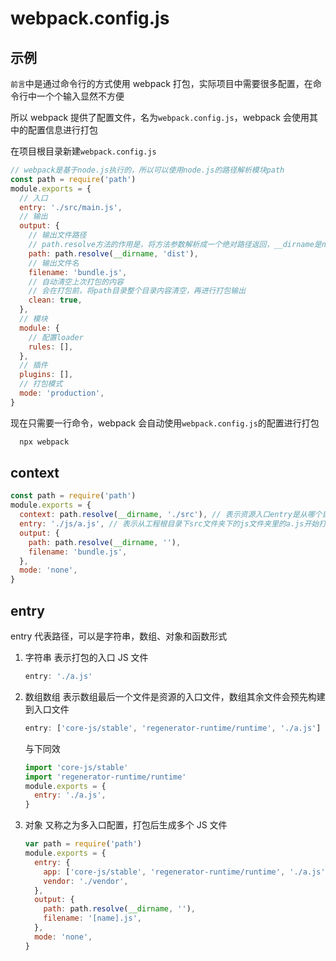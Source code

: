 # webpack.config.js

## 示例

`前言`中是通过命令行的方式使用 webpack 打包，实际项目中需要很多配置，在命令行中一个个输入显然不方便

所以 webpack 提供了配置文件，名为`webpack.config.js`，webpack 会使用其中的配置信息进行打包

在项目根目录新建`webpack.config.js`

```js
// webpack是基于node.js执行的，所以可以使用node.js的路径解析模块path
const path = require('path')
module.exports = {
  // 入口
  entry: './src/main.js',
  // 输出
  output: {
    // 输出文件路径
    // path.resolve方法的作用是，将方法参数解析成一个绝对路径返回，__dirname是node.js的一个全局变量，表示当前文件的路径。这样path.resolve(__dirname, '')表示的其实就是当前文件夹根目录的绝对路径
    path: path.resolve(__dirname, 'dist'),
    // 输出文件名
    filename: 'bundle.js',
    // 自动清空上次打包的内容
    // 会在打包前，将path目录整个目录内容清空，再进行打包输出
    clean: true,
  },
  // 模块
  module: {
    // 配置loader
    rules: [],
  },
  // 插件
  plugins: [],
  // 打包模式
  mode: 'production',
}
```

现在只需要一行命令，webpack 会自动使用`webpack.config.js`的配置进行打包

```sh
  npx webpack
```

## context

```js
const path = require('path')
module.exports = {
  context: path.resolve(__dirname, './src'), // 表示资源入口entry是从哪个目录为起点的。context的值是一个字符串，表示一个绝对路径
  entry: './js/a.js', // 表示从工程根目录下src文件夹下的js文件夹里的a.js开始打包
  output: {
    path: path.resolve(__dirname, ''),
    filename: 'bundle.js',
  },
  mode: 'none',
}
```

## entry

entry 代表路径，可以是字符串，数组、对象和函数形式

1. 字符串 表示打包的入口 JS 文件

   ```js
   entry: './a.js'
   ```

2. 数组数组 表示数组最后一个文件是资源的入口文件，数组其余文件会预先构建到入口文件

   ```js
   entry: ['core-js/stable', 'regenerator-runtime/runtime', './a.js']
   ```

   与下同效

   ```js
   import 'core-js/stable'
   import 'regenerator-runtime/runtime'
   module.exports = {
     entry: './a.js',
   }
   ```

3. 对象 又称之为多入口配置，打包后生成多个 JS 文件

   ```js
   var path = require('path')
   module.exports = {
     entry: {
       app: ['core-js/stable', 'regenerator-runtime/runtime', './a.js'],
       vendor: './vendor',
     },
     output: {
       path: path.resolve(__dirname, ''),
       filename: '[name].js',
     },
     mode: 'none',
   }
   ```

 <git-talk/>

 
 <git-talk/> 
 